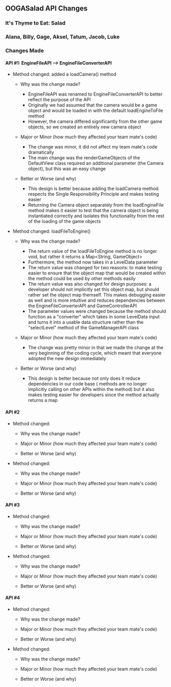 ## OOGASalad API Changes

### It's Thyme to Eat: Salad

### Alana, Billy, Gage, Aksel, Tatum, Jacob, Luke

### Changes Made

#### API #1: EngineFileAPI --> EngineFileConverterAPI

* Method changed: added a loadCamera() method

    * Why was the change made?
        * EngineFileAPI was renamed to EngineFileConverterAPI to better reflect the purpose of the
          API
        * Originally we had assumed that the camera would be a game object and would be loaded in
          with the default loadEngineToFile method
        * However, the camera differed significantly from the other game objects, so we created an
          entirely new camera object

    * Major or Minor (how much they affected your team mate's code)
        * The change was minor, it did not affect my team mate's code dramatically
        * The main change was the renderGameObjects of the DefaultView class required an additional
          parameter (the Camera object), but this was an easy change

    * Better or Worse (and why)
        * This design is better because adding the loadCamera method respects the Single
          Responsibility Principle and makes
          testing easier
        * Returning the Camera object separately from the loadEngineFile method makes it easier to
          test that the camera object is being instantiated correctly and isolates this
          functionality from the rest of the loading of the game objects

* Method changed: loadFileToEngine()

    * Why was the change made?
        * The return value of the loadFileToEngine method is no longer void, but rather it returns a
          Map<String, GameObject>
        * Furthermore, the method now takes in a LevelData parameter
        * The return value was changed for two reasons: to make testing easier to ensure that the
          object map that would be created within the method could be used by other methods easily
        * The return value was also changed for design purposes: a developer should not implicitly
          set this object map, but should rather set the object map themself. This makes debugging
          easier as well and is more intuitive and reduces dependencies between the
          EngineFileConverterAPI and GameControllerAPI
        * The parameter values were changed because the method should function as a "converter"
          which takes in some LevelData input and turns it into a usable data structure rather than
          the "selectLevel" method of the GameManagerAPI class

    * Major or Minor (how much they affected your team mate's code)
        * The change was pretty minor in that we made the change at the very beginning of the coding
          cycle, which meant that everyone adopted the new design immediately

    * Better or Worse (and why)
        * This design is better because not only does it reduce dependencies in our code base (
          methods are no longer implicitly calling on other APIs within the method) but it also
          makes testing easier for developers since the method actually returns a map

#### API #2

* Method changed:

    * Why was the change made?

    * Major or Minor (how much they affected your team mate's code)

    * Better or Worse (and why)


* Method changed:

    * Why was the change made?

    * Major or Minor (how much they affected your team mate's code)

    * Better or Worse (and why)

#### API #3

* Method changed:

    * Why was the change made?

    * Major or Minor (how much they affected your team mate's code)

    * Better or Worse (and why)


* Method changed:

    * Why was the change made?

    * Major or Minor (how much they affected your team mate's code)

    * Better or Worse (and why)

#### API #4

* Method changed:

    * Why was the change made?

    * Major or Minor (how much they affected your team mate's code)

    * Better or Worse (and why)


* Method changed:

    * Why was the change made?

    * Major or Minor (how much they affected your team mate's code)

    * Better or Worse (and why)


